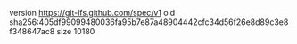 version https://git-lfs.github.com/spec/v1
oid sha256:405df99099480036fa95b7e87a48904442cfc34d56f26e8d89c3e8f348647ac8
size 10180
